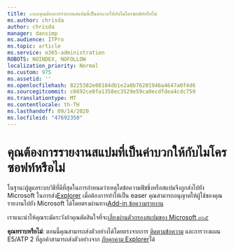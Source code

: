```yaml
---
title: ๙๗๕คุณต้องการรายงานสแปมที่เป็นค่าบวกให้กับไมโครซอฟท์หรือไม่
ms.author: chrisda
author: chrisda
manager: dansimp
ms.audience: ITPro
ms.topic: article
ms.service: o365-administration
ROBOTS: NOINDEX, NOFOLLOW
localization_priority: Normal
ms.custom: 975
ms.assetid: ''
ms.openlocfilehash: 8225382e88184db1e2a8b76201946a4647a0f4d6
ms.sourcegitcommit: c6692ce0fa1358ec3529e59ca0ecdfdea4cdc759
ms.translationtype: MT
ms.contentlocale: th-TH
ms.lasthandoff: 09/14/2020
ms.locfileid: "47692350"
---
```

# <a name="would-you-like-to-report-a-spam-false-positive-to-microsoft"></a>คุณต้องการรายงานสแปมที่เป็นค่าบวกให้กับไมโครซอฟท์หรือไม่

ในฐานะผู้ดูแลระบบวิธีที่ดีที่สุดในการกำหนดว่าเหตุใดข้อความฟิชชิ่งหรือสแปมจึงถูกส่งไปยัง Microsoft ในการส่ง[Explorer](https://protection.office.com/reportsubmission) เมื่อต้องการทำให้เป็น easer คุณสามารถอนุญาตให้ผู้ใช้ของคุณรายงานไปยัง Microsoft ได้โดยตรงผ่านทาง[Add-in ข้อความรายงาน](https://appsource.microsoft.com/product/office/WA104381180?src=office&tab=Overview)

เราแนะนำให้คุณระมัดระวังถ้าคุณตัดสินใจที่จะ[เลี่ยงผ่านตัวกรองสแปมของ Microsoft ๓๖๕](https://docs.microsoft.com/exchange/troubleshoot/antispam/cautions-against-bypassing-spam-filters)

**คุณทราบหรือไม่**: ตอนนี้คุณสามารถส่งตัวอย่างได้โดยตรงจากการ [ติดตามข้อความ](https://protection.office.com/messagetrace) และการวางแผน E5/ATP 2 ที่ลูกค้าสามารถส่งตัวอย่างจาก [ภัยคุกคาม Explorer](https://docs.microsoft.com/microsoft-365/security/office-365-security/threat-explorer)ได้

